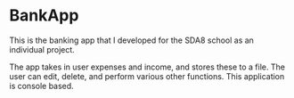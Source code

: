 # BankApp
This is the banking app that I developed for the SDA8 school as an individual project.

The app takes in user expenses and income, and stores these to a file. The user can edit, delete, and perform various other functions. This application is console based.
